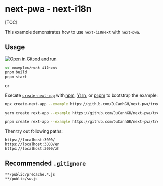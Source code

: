 # next-pwa - next-i18n

[TOC]

This example demonstrates how to use [`next-i18next`](https://github.com/i18next/next-i18next) with `next-pwa`.

## Usage

[![Open in Gitpod and run](https://img.shields.io/badge/Open%20In-Gitpod.io-%231966D2?style=for-the-badge&logo=gitpod)](https://gitpod.io/#https://github.com/DuCanhGH/next-pwa/)

```bash
cd examples/next-i18next
pnpm build
pnpm start
```

or

Execute [`create-next-app`](https://github.com/vercel/next.js/tree/canary/packages/create-next-app) with [npm](https://docs.npmjs.com/cli/init), [Yarn](https://yarnpkg.com/lang/en/docs/cli/create/), or [pnpm](https://pnpm.io) to bootstrap the example:

```bash
npx create-next-app --example https://github.com/DuCanhGH/next-pwa/tree/master/examples/next-i18next next-i18next-app
```

```bash
yarn create next-app --example https://github.com/DuCanhGH/next-pwa/tree/master/examples/next-i18next next-i18next-app
```

```bash
pnpm create next-app --example https://github.com/DuCanhGH/next-pwa/tree/master/examples/next-i18next next-i18next-app
```

Then try out following paths:

```
https://localhost:3000/
https://localhost:3000/en
https://localhost:3000/zh
```

## Recommended `.gitignore`

```gitignore
**/public/precache.*.js
**/public/sw.js
```
